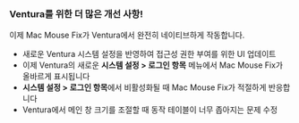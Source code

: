 ### Ventura를 위한 더 많은 개선 사항!

이제 Mac Mouse Fix가 Ventura에서 완전히 네이티브하게 작동합니다.

- 새로운 Ventura 시스템 설정을 반영하여 접근성 권한 부여를 위한 UI 업데이트
- 이제 Ventura의 새로운 **시스템 설정 > 로그인 항목** 메뉴에서 Mac Mouse Fix가 올바르게 표시됩니다
- **시스템 설정 > 로그인 항목**에서 비활성화될 때 Mac Mouse Fix가 적절하게 반응합니다
- Ventura에서 메인 창 크기를 조절할 때 동작 테이블이 너무 좁아지는 문제 수정